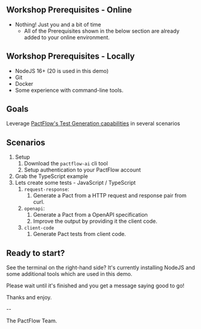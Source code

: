 ## Workshop Prerequisites - Online

- Nothing! Just you and a bit of time
  - All of the Prerequisites shown in the below section are already added to your online environment.

## Workshop Prerequisites - Locally

<!--- Java 11 --->
- NodeJS 16+ (20 is used in this demo)
- Git
- Docker
- Some experience with command-line tools.

## Goals

Leverage [PactFlow's Test Generation capabilities](https://docs.pactflow.io/docs/ai) in several scenarios

## Scenarios

1. Setup
   1. Download the `pactflow-ai` cli tool
   2. Setup authentication to your PactFlow account
2. Grab the TypeScript example
3. Lets create some tests - JavaScript / TypeScript
   1. `request-response`:
      1. Generate a Pact from a HTTP request and response pair from curl.
   2. `openapi`:
      1. Generate a Pact from a OpenAPI specification
      2. Improve the output by providing it the client code.
   3. `client-code`
      1. Generate Pact tests from client code.
<!-- 4. Lets create some tests - Java
   1. Grab the Java example project
   2. `client-code`
      1. Generate Pact tests from client code. -->

## Ready to start?

See the terminal on the right-hand side? It's currently installing NodeJS and some additional tools which are used in this demo.

Please wait until it's finished and you get a message saying good to go!

Thanks and enjoy.

--

The PactFlow Team.
